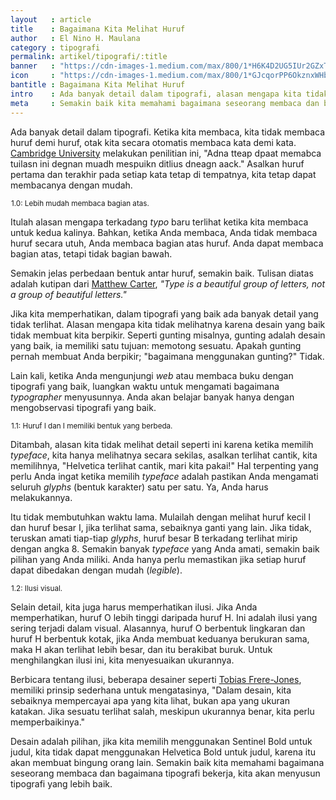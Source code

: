 ```yaml
---
layout   : article
title    : Bagaimana Kita Melihat Huruf
author   : El Nino H. Maulana
category : tipografi
permalink: artikel/tipografi/:title
banner   : "https://cdn-images-1.medium.com/max/800/1*H6K4D2UG5IUr2GZxTxq--A.png"
icon     : "https://cdn-images-1.medium.com/max/800/1*GJcqorPP6OkznxWHb-qa3g.png"
bantitle : Bagaimana Kita Melihat Huruf 
intro    : Ada banyak detail dalam tipografi, alasan mengapa kita tidak melihatnya karena desain yang baik tidak membuat kita berpikir.
meta     : Semakin baik kita memahami bagaimana seseorang membaca dan bagaimana tipografi bekerja, kita akan menyusun tipografi yang lebih baik.
---
```


Ada banyak detail dalam tipografi. Ketika kita membaca, kita tidak membaca huruf demi huruf, otak kita secara otomatis membaca kata demi kata. <a href="http://www.mrc-cbu.cam.ac.uk/people/matt.davis/cmabridge/" title="Cambridge University" target="_blank">Cambridge University</a> melakukan penilitian ini, "Adna tteap dpaat memabca tuilasn ini degnan muadh mespuikn ditlius dneagn aack." Asalkan huruf pertama dan terakhir pada setiap kata tetap di tempatnya, kita tetap dapat membacanya dengan mudah.

<img src="data:image/png;base64,R0lGODlhAQABAAD/ACwAAAAAAQABAAACADs=" data-src="https://cdn-images-1.medium.com/max/800/1*wJg1g-A7jDb5PyN8Tr_WCA.png" alt="Lebih mudah membaca bagian atas." title="Lebih mudah membaca bagian atas."><small class="site-article__caption"><span class="oldstyle">1.0:</span> Lebih mudah membaca bagian atas.</small>

Itulah alasan mengapa terkadang *typo* baru terlihat ketika kita membaca untuk kedua kalinya. Bahkan, ketika Anda membaca, Anda tidak membaca huruf secara utuh, Anda membaca bagian atas huruf. Anda dapat membaca bagian atas, tetapi tidak bagian bawah.

Semakin jelas perbedaan bentuk antar huruf, semakin baik. Tulisan diatas adalah kutipan dari <a href="https://en.wikipedia.org/wiki/Matthew_Carter" title="Matthew Carter" target="_blank">Matthew Carter</a>, *"Type is a beautiful group of letters, not a group of beautiful letters."*

Jika kita memperhatikan, dalam tipografi yang baik ada banyak detail yang tidak terlihat. Alasan mengapa kita tidak melihatnya karena desain yang baik tidak membuat kita berpikir. Seperti gunting misalnya, gunting adalah desain yang baik, ia memiliki satu tujuan: memotong sesuatu. Apakah gunting pernah membuat Anda berpikir; "bagaimana menggunakan gunting?" Tidak.

Lain kali, ketika Anda mengunjungi *web* atau membaca buku dengan tipografi yang baik, luangkan waktu untuk mengamati bagaimana *typographer* menyusunnya. Anda akan belajar banyak hanya dengan mengobservasi tipografi yang baik.

<img src="data:image/png;base64,R0lGODlhAQABAAD/ACwAAAAAAQABAAACADs=" data-src="https://cdn-images-1.medium.com/max/800/1*mSypSsGHU58aL8742ous-w.png" alt="Huruf 'l' dan 'I' memiliki bentuk yang berbeda." title="Huruf 'l' dan 'I' memiliki bentuk yang berbeda."><small class="site-article__caption"><span class="oldstyle">1.1:</span> Huruf l dan I memiliki bentuk yang berbeda.</small>

Ditambah, alasan kita tidak melihat detail seperti ini karena ketika memilih *typeface*, kita hanya melihatnya secara sekilas, asalkan terlihat cantik, kita memilihnya, "Helvetica terlihat cantik, mari kita pakai!" Hal terpenting yang perlu Anda ingat ketika memilih *typeface* adalah pastikan Anda mengamati seluruh *glyphs* (bentuk karakter) satu per satu. Ya, Anda harus melakukannya.

Itu tidak membutuhkan waktu lama. Mulailah dengan melihat huruf kecil l dan huruf besar I, jika terlihat sama, sebaiknya ganti yang lain. Jika tidak, teruskan amati tiap-tiap *glyphs*, huruf besar B terkadang terlihat mirip dengan angka 8. Semakin banyak *typeface* yang Anda amati, semakin baik pilihan yang Anda miliki. Anda hanya perlu memastikan jika setiap huruf dapat dibedakan dengan mudah (*legible*). 

<img src="data:image/png;base64,R0lGODlhAQABAAD/ACwAAAAAAQABAAACADs=" data-src="https://cdn-images-1.medium.com/max/800/1*rC0cMHaLk0Agk8ax55C3-g.png" alt="Ilusi visual." title="Ilusi visual."><small class="site-article__caption"><span class="oldstyle">1.2:</span> Ilusi visual.</small>

Selain detail, kita juga harus memperhatikan ilusi. Jika Anda memperhatikan, huruf O lebih tinggi daripada huruf H. Ini adalah ilusi yang sering terjadi dalam visual. Alasannya, huruf O berbentuk lingkaran dan huruf H berbentuk kotak, jika Anda membuat keduanya berukuran sama, maka H akan terlihat lebih besar, dan itu berakibat buruk. Untuk menghilangkan ilusi ini, kita menyesuaikan ukurannya. 

Berbicara tentang ilusi, beberapa desainer seperti <a href="https://en.wikipedia.org/wiki/Tobias_Frere-Jones" title="Tobias Frere-Jones" target="_blank">Tobias Frere-Jones</a>, memiliki prinsip sederhana untuk mengatasinya, "Dalam desain, kita sebaiknya mempercayai apa yang kita lihat, bukan apa yang ukuran katakan. Jika sesuatu terlihat salah, meskipun ukurannya benar, kita perlu memperbaikinya."

Desain adalah pilihan, jika kita memilih menggunakan Sentinel Bold untuk judul, kita tidak dapat menggunakan Helvetica Bold untuk judul, karena itu akan membuat bingung orang lain. Semakin baik kita memahami bagaimana seseorang membaca dan bagaimana tipografi bekerja, kita akan menyusun tipografi yang lebih baik.
